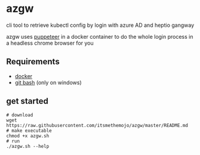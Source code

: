 # azgw
cli tool to retrieve kubectl config by login with azure AD and heptio gangway

azgw uses [puppeteer](https://github.com/puppeteer/puppeteer/) in a docker container to do the whole login process in a headless chrome browser for you

## Requirements

* [docker](https://hub.docker.com/?overlay=onboarding)
* [git bash](https://gitforwindows.org/) (only on windows)

## get started

```
# download
wget https://raw.githubusercontent.com/itsmethemojo/azgw/master/README.md
# make executable
chmod +x azgw.sh
# run
./azgw.sh --help
```
